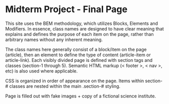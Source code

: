 # Midterm Project - Final Page

This site uses the BEM methodology, which utilizes Blocks, Elements and Modifiers. In essence, class names are designed to have clear meaning that explains and defines the purpose of each item on the page, rather than arbitrary names without any inherent meaning.

The class names here generally consist of a block/item on the page (article), then an element to define the type of content (article-item or article-link). Each visibly divided page is defined with section tags and classes (section-1 through 5). Semantic HTML markup (< footer >, < nav >, etc) is also used where applicable.

CSS is organized in order of appearance on the page. Items within section-# classes are nested within the main .section-# styling.

Page is filled out with fake images + copy of a fictional science institute.
